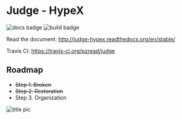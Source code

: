 Judge - HypeX
============

![docs badge](https://readthedocs.org/projects/pip/badge/?version=stable)
![build badge](https://travis-ci.org/pzread/judge.svg?branch=release)

Read the document: http://judge-hypex.readthedocs.org/en/stable/

Travis CI: https://travis-ci.org/pzread/judge

Roadmap
-------

+ ~~Step 1. Broken~~
+ ~~Step 2. Restoration~~
+ Step 3. Organization


![title pic](https://raw.githubusercontent.com/pzread/judge/master/docs/title.png)
